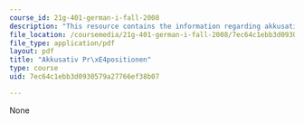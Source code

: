 ```yaml
---
course_id: 21g-401-german-i-fall-2008
description: "This resource contains the information regarding akkusativ pr\xE4positionen."
file_location: /coursemedia/21g-401-german-i-fall-2008/7ec64c1ebb3d0930579a27766ef38b07_MIT21G_401F08_widkap3_4.pdf
file_type: application/pdf
layout: pdf
title: "Akkusativ Pr\xE4positionen"
type: course
uid: 7ec64c1ebb3d0930579a27766ef38b07

---
```

None